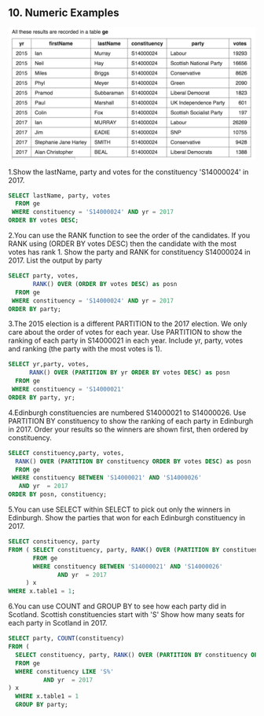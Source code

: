 ## 10. Numeric Examples
![](../images/Window_function_pic_1.png)


1.Show the lastName, party and votes for the constituency 'S14000024' in 2017.
```sql
SELECT lastName, party, votes
  FROM ge
 WHERE constituency = 'S14000024' AND yr = 2017
ORDER BY votes DESC;
```

2.You can use the RANK function to see the order of the candidates. If you RANK using (ORDER BY votes DESC) then the candidate with the most votes has rank 1.
Show the party and RANK for constituency S14000024 in 2017. List the output by party
```sql
SELECT party, votes,
       RANK() OVER (ORDER BY votes DESC) as posn
  FROM ge
 WHERE constituency = 'S14000024' AND yr = 2017
ORDER BY party;
```

3.The 2015 election is a different PARTITION to the 2017 election. We only care about the order of votes for each year.
Use PARTITION to show the ranking of each party in S14000021 in each year. Include yr, party, votes and ranking (the party with the most votes is 1).
```sql
SELECT yr,party, votes,
      RANK() OVER (PARTITION BY yr ORDER BY votes DESC) as posn
  FROM ge
 WHERE constituency = 'S14000021'
ORDER BY party, yr;
```

4.Edinburgh constituencies are numbered S14000021 to S14000026.
Use PARTITION BY constituency to show the ranking of each party in Edinburgh in 2017. Order your results so the winners are shown first, then ordered by constituency.
```sql
SELECT constituency,party, votes,
  RANK() OVER (PARTITION BY constituency ORDER BY votes DESC) as posn
  FROM ge
 WHERE constituency BETWEEN 'S14000021' AND 'S14000026'
   AND yr  = 2017
ORDER BY posn, constituency;
```

5.You can use SELECT within SELECT to pick out only the winners in Edinburgh.
Show the parties that won for each Edinburgh constituency in 2017.
```sql
SELECT constituency, party
FROM ( SELECT constituency, party, RANK() OVER (PARTITION BY constituency ORDER BY votes DESC) as table1
       FROM ge 
       WHERE constituency BETWEEN 'S14000021' AND 'S14000026'
              AND yr  = 2017
     ) x 
WHERE x.table1 = 1;
```

6.You can use COUNT and GROUP BY to see how each party did in Scotland. Scottish constituencies start with 'S'
Show how many seats for each party in Scotland in 2017.
```sql
SELECT party, COUNT(constituency)
FROM (
  SELECT constituency, party, RANK() OVER (PARTITION BY constituency ORDER BY votes DESC) as table1
  FROM ge 
  WHERE constituency LIKE 'S%'
          AND yr  = 2017
) x 
  WHERE x.table1 = 1
  GROUP BY party;
```
